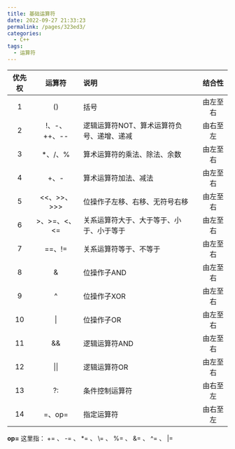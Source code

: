 ```yaml
---
title: 基础运算符
date: 2022-09-27 21:33:23
permalink: /pages/323ed3/
categories:
  - C++
tags:
  - 运算符
---
```

|优先权|	运算符|	说明|	结合性|
|:----:|:----:|:----|:----:|
|1	|()| 括号 |由左至右|
|2	|!、-、++、--	| 逻辑运算符NOT、算术运算符负号、递增、递减|	由右至左|
|3	|*、/、%| 算术运算符的乘法、除法、余数	|由左至右|
|4	|+、-	| 算术运算符加法、减法	|由左至右|
|5	|<<、>>、>>> | 位操作子左移、右移、无符号右移	|由左至右|
|6	| >、>=、<、<= | 关系运算符大于、大于等于、小于、小于等于	|由左至右|
|7	| ==、!=	|关系运算符等于、不等于	|由左至右|
|8	|&	| 位操作子AND |	由左至右|
|9	|^	| 位操作子XOR |	由左至右|
|10|	\| | 位操作子OR	|由左至右|
|11|	&&|	逻辑运算符AND	|由左至右|
|12|	\|\| | 逻辑运算符OR	|由左至右|
|13|	?:|	条件控制运算符	|由右至左|
|14|	=、op= | 指定运算符	|由右至左|
<!-- more -->
**op=** 这里指： += 、 -= 、 *= 、 \\= 、 %= 、 &= 、 ^= 、 |=
